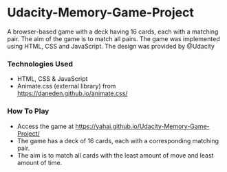 # Udacity-Memory-Game-Project
A browser-based game with a deck having 16 cards, each with a matching pair. The aim of the game is to match all pairs. The game was implemented using HTML, CSS and JavaScript. The design was provided by @Udacity

### Technologies Used
* HTML, CSS & JavaScript
* Animate.css (external library) from https://daneden.github.io/animate.css/

### How To Play
* Access the game at https://yahai.github.io/Udacity-Memory-Game-Project/
* The game has a deck of 16 cards, each with a corresponding matching pair.
* The aim is to match all cards with the least amount of move and least amount of time.

